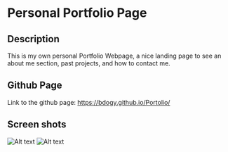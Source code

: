 # Personal Portfolio Page

## Description

This is my own personal Portfolio Webpage, a nice landing page to see an about me section, past projects, and how to contact me.

## Github Page

Link to the github page:
https://bdogy.github.io/Portolio/

## Screen shots

![Alt text](/screenshots/portfolio-screenshot-1.png)
![Alt text](/screenshots/portfolio-screenshot-2.png)

